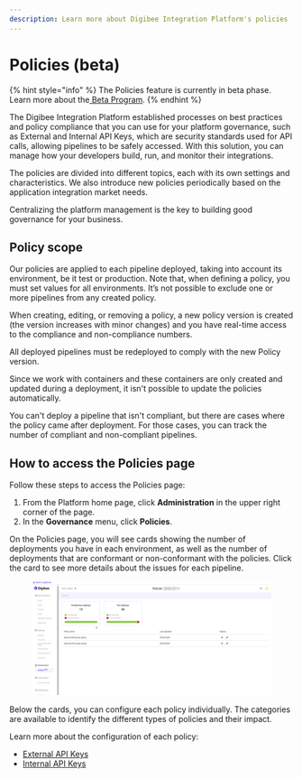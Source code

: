 ```yaml
---
description: Learn more about Digibee Integration Platform's policies
---
```


# Policies (beta)

{% hint style="info" %}
The Policies feature is currently in beta phase. Learn more about the[ Beta Program](https://docs.digibee.com/documentation/general/beta-program).
{% endhint %}

The Digibee Integration Platform established processes on best practices and policy compliance that you can use for your platform governance, such as External and Internal API Keys, which are security standards used for API calls, allowing pipelines to be safely accessed.  With this solution, you can manage how your developers build, run, and monitor their integrations.&#x20;

The policies are divided into different topics, each with its own settings and characteristics. We also introduce new policies periodically based on the application integration market needs.

Centralizing the platform management is the key to building good governance for your business.&#x20;

## Policy scope

Our policies are applied to each pipeline deployed, taking into account its environment, be it test or production. Note that, when defining a policy, you must set values for all environments. It’s not possible to exclude one or more pipelines from any created policy.

When creating, editing, or removing a policy, a new policy version is created (the version increases with minor changes) and you have real-time access to the compliance and non-compliance numbers.&#x20;

All deployed pipelines must be redeployed to comply with the new Policy version.&#x20;

Since we work with containers and these containers are only created and updated during a deployment, it isn't possible to update the policies automatically.

You can't deploy a pipeline that isn't compliant, but there are cases where the policy came after deployment. For those cases, you can track the number of compliant and non-compliant pipelines.

## How to access the Policies page

Follow these steps to access the Policies page:

1. From the Platform home page, click **Administration** in the upper right corner of the page.
2. In the **Governance** menu, click **Policies**.

On the Policies page, you will see cards showing the number of deployments you have in each environment, as well as the number of deployments that are conformant or non-conformant with the policies. Click the card to see more details about the issues for each pipeline.

<figure><img src="../../.gitbook/assets/policies-1 (1).gif" alt=""><figcaption></figcaption></figure>

Below the cards, you can configure each policy individually. The categories are available to identify the different types of policies and their impact.

Learn more about the configuration of each policy:

* [External API Keys](https://docs.digibee.com/documentation/governance/policies/external-api-key)
* [Internal API Keys](https://docs.digibee.com/documentation/governance/policies/internal-api-key)

